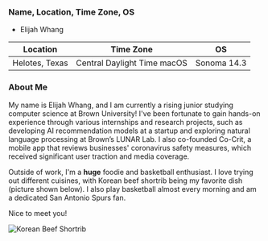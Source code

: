 
### Name, Location, Time Zone, OS

- Elijah Whang

Location                     | Time Zone                   | OS
-----------------------------|-----------------------------|-----------------------------
Helotes, Texas               | Central Daylight Time macOS | Sonoma 14.3


### About Me

My name is Elijah Whang, and I am currently a rising junior studying computer science at Brown University! I've been fortunate to gain hands-on experience through various internships and research projects, such as developing AI recommendation models at a startup and exploring natural language processing at Brown’s LUNAR Lab. I also co-founded Co-Crit, a mobile app that reviews businesses' coronavirus safety measures, which received significant user traction and media coverage.

Outside of work, I'm a **huge** foodie and basketball enthusiast. I love trying out different cuisines, with Korean beef shortrib being my favorite dish (picture shown below). I also play basketball almost every morning and am a dedicated San Antonio Spurs fan.

Nice to meet you!

![Korean Beef Shortrib](https://www.freshnessgf.com/wp-content/uploads/2014/07/ribs-on-platter.jpg)
